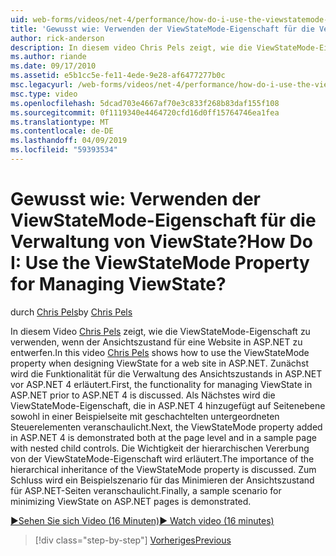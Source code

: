 ```yaml
---
uid: web-forms/videos/net-4/performance/how-do-i-use-the-viewstatemode-property-for-managing-viewstate
title: 'Gewusst wie: Verwenden der ViewStateMode-Eigenschaft für die Verwaltung von ViewState? | Microsoft-Dokumentation'
author: rick-anderson
description: In diesem video Chris Pels zeigt, wie die ViewStateMode-Eigenschaft verwenden, beim Entwerfen von ViewState für eine Website in ASP.NET.
ms.author: riande
ms.date: 09/17/2010
ms.assetid: e5b1cc5e-fe11-4ede-9e28-af6477277b0c
msc.legacyurl: /web-forms/videos/net-4/performance/how-do-i-use-the-viewstatemode-property-for-managing-viewstate
msc.type: video
ms.openlocfilehash: 5dcad703e4667af70e3c833f268b83daf155f108
ms.sourcegitcommit: 0f1119340e4464720cfd16d0ff15764746ea1fea
ms.translationtype: MT
ms.contentlocale: de-DE
ms.lasthandoff: 04/09/2019
ms.locfileid: "59393534"
---
```

# <a name="how-do-i-use-the-viewstatemode-property-for-managing-viewstate"></a><span data-ttu-id="b5f83-104">Gewusst wie: Verwenden der ViewStateMode-Eigenschaft für die Verwaltung von ViewState?</span><span class="sxs-lookup"><span data-stu-id="b5f83-104">How Do I: Use the ViewStateMode Property for Managing ViewState?</span></span>

<span data-ttu-id="b5f83-105">durch [Chris Pels](https://twitter.com/chrispels)</span><span class="sxs-lookup"><span data-stu-id="b5f83-105">by [Chris Pels](https://twitter.com/chrispels)</span></span>

<span data-ttu-id="b5f83-106">In diesem Video [Chris Pels](http://www.idevtech.com) zeigt, wie die ViewStateMode-Eigenschaft zu verwenden, wenn der Ansichtszustand für eine Website in ASP.NET zu entwerfen.</span><span class="sxs-lookup"><span data-stu-id="b5f83-106">In this video [Chris Pels](http://www.idevtech.com) shows how to use the ViewStateMode property when designing ViewState for a web site in ASP.NET.</span></span> <span data-ttu-id="b5f83-107">Zunächst wird die Funktionalität für die Verwaltung des Ansichtszustands in ASP.NET vor ASP.NET 4 erläutert.</span><span class="sxs-lookup"><span data-stu-id="b5f83-107">First, the functionality for managing ViewState in ASP.NET prior to ASP.NET 4 is discussed.</span></span> <span data-ttu-id="b5f83-108">Als Nächstes wird die ViewStateMode-Eigenschaft, die in ASP.NET 4 hinzugefügt auf Seitenebene sowohl in einer Beispielseite mit geschachtelten untergeordneten Steuerelementen veranschaulicht.</span><span class="sxs-lookup"><span data-stu-id="b5f83-108">Next, the ViewStateMode property added in ASP.NET 4 is demonstrated both at the page level and in a sample page with nested child controls.</span></span> <span data-ttu-id="b5f83-109">Die Wichtigkeit der hierarchischen Vererbung von der ViewStateMode-Eigenschaft wird erläutert.</span><span class="sxs-lookup"><span data-stu-id="b5f83-109">The importance of the hierarchical inheritance of the ViewStateMode property is discussed.</span></span> <span data-ttu-id="b5f83-110">Zum Schluss wird ein Beispielszenario für das Minimieren der Ansichtszustand für ASP.NET-Seiten veranschaulicht.</span><span class="sxs-lookup"><span data-stu-id="b5f83-110">Finally, a sample scenario for minimizing ViewState on ASP.NET pages is demonstrated.</span></span>

[<span data-ttu-id="b5f83-111">&#9654;Sehen Sie sich Video (16 Minuten)</span><span class="sxs-lookup"><span data-stu-id="b5f83-111">&#9654; Watch video (16 minutes)</span></span>](https://channel9.msdn.com/Blogs/ASP-NET-Site-Videos/how-do-i-use-the-viewstatemode-property-for-managing-viewstate)

> [!div class="step-by-step"]
> [<span data-ttu-id="b5f83-112">Vorheriges</span><span class="sxs-lookup"><span data-stu-id="b5f83-112">Previous</span></span>](aspnet-4-quick-hit-easy-state-compression.md)
